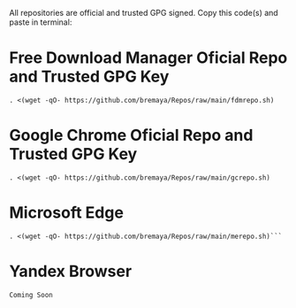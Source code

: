 All repositories are official and trusted GPG signed.
Copy this code(s) and paste in terminal:
# Free Download Manager Oficial Repo and Trusted GPG Key
```
. <(wget -qO- https://github.com/bremaya/Repos/raw/main/fdmrepo.sh)
```
# Google Chrome Oficial Repo and Trusted GPG Key
```
. <(wget -qO- https://github.com/bremaya/Repos/raw/main/gcrepo.sh)
```
# Microsoft Edge
```
. <(wget -qO- https://github.com/bremaya/Repos/raw/main/merepo.sh)```
```
# Yandex Browser
```
Coming Soon
```
